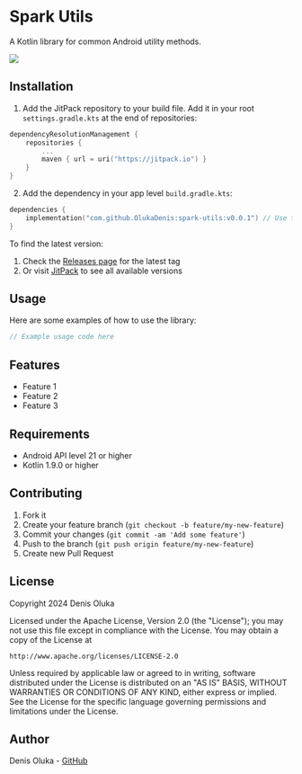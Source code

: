 # Spark Utils

A Kotlin library for common Android utility methods.

[![](https://jitpack.io/v/OlukaDenis/spark-utils.svg)](https://jitpack.io/#OlukaDenis/spark-utils)

## Installation

1. Add the JitPack repository to your build file. 
   Add it in your root `settings.gradle.kts` at the end of repositories:

```kotlin
dependencyResolutionManagement {
    repositories {
        ...
        maven { url = uri("https://jitpack.io") }
    }
}
```

2. Add the dependency in your app level `build.gradle.kts`:

```kotlin
dependencies {
    implementation("com.github.OlukaDenis:spark-utils:v0.0.1") // Use the exact tag from releases
}
```

To find the latest version:
1. Check the [Releases page](https://github.com/OlukaDenis/spark-utils/releases) for the latest tag
2. Or visit [JitPack](https://jitpack.io/#OlukaDenis/spark-utils) to see all available versions

## Usage

Here are some examples of how to use the library:

```kotlin
// Example usage code here
```

## Features

- Feature 1
- Feature 2
- Feature 3

## Requirements

- Android API level 21 or higher
- Kotlin 1.9.0 or higher

## Contributing

1. Fork it
2. Create your feature branch (`git checkout -b feature/my-new-feature`)
3. Commit your changes (`git commit -am 'Add some feature'`)
4. Push to the branch (`git push origin feature/my-new-feature`)
5. Create new Pull Request

## License

Copyright 2024 Denis Oluka

Licensed under the Apache License, Version 2.0 (the "License");
you may not use this file except in compliance with the License.
You may obtain a copy of the License at

    http://www.apache.org/licenses/LICENSE-2.0

Unless required by applicable law or agreed to in writing, software
distributed under the License is distributed on an "AS IS" BASIS,
WITHOUT WARRANTIES OR CONDITIONS OF ANY KIND, either express or implied.
See the License for the specific language governing permissions and
limitations under the License.

## Author

Denis Oluka - [GitHub](https://github.com/OlukaDenis)